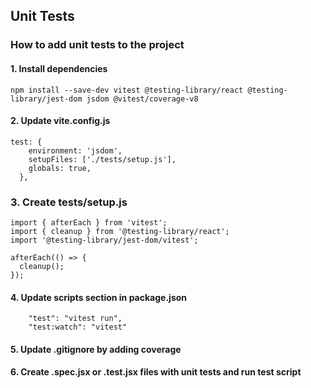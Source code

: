 ## Unit Tests

### How to add unit tests to the project

#### 1. Install dependencies

```
npm install --save-dev vitest @testing-library/react @testing-library/jest-dom jsdom @vitest/coverage-v8
```

#### 2. Update vite.config.js

```
test: {
    environment: 'jsdom',
    setupFiles: ['./tests/setup.js'],
    globals: true,
  },
```

### 3. Create tests/setup.js

```
import { afterEach } from 'vitest';
import { cleanup } from '@testing-library/react';
import '@testing-library/jest-dom/vitest';

afterEach(() => {
  cleanup();
});
```

#### 4. Update scripts section in package.json

```
    "test": "vitest run",
    "test:watch": "vitest"
```

#### 5. Update .gitignore by adding coverage

#### 6. Create .spec.jsx or .test.jsx files with unit tests and run test script
